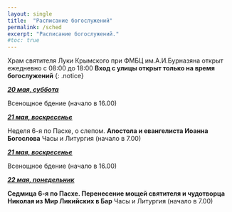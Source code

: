 ```yaml
---
layout: single
title:  "Расписание богослужений"
permalink: /sched
excerpt: "Расписание богослужений."
#toc: true
---
```


Храм святителя Луки Крымского при ФМБЦ им.А.И.Бурназяна открыт ежедневно с 08:00 до 18:00
__Вход с улицы открыт только на время богослужений__
{: .notice}

<!-----
<style type="text/css">
  p {
    color: red;
  }
</style>
-->

<!-----
Вечерня и утреня (начало в 16.00) – в 1 корпусе (с пропуском)
{: .notice--warning}
-->

**_<span style="text-decoration:underline;">20 мая, суббота</span>_**

Всенощное бдение (начало в 16.00)

**_<span style="text-decoration:underline;">21 мая, воскресенье</span>_**

Неделя 6-я по Пасхе, о слепом. **Апостола и евангелиста Иоанна Богослова** 
 Часы и Литургия (начало в 7.00)

**_<span style="text-decoration:underline;">21 мая, воскресенье</span>_**

Всенощное бдение (начало в 16.00)

**_<span style="text-decoration:underline;">22 мая, понедельник</span>_**

**Седмица 6-я по Пасхе. Перенесение мощей святителя и чудотворца Николая из Мир Ликийских в Бар**
 Часы и Литургия (начало в 7.00)
